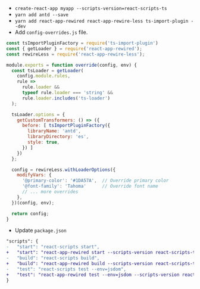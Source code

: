 
* `create-react-app myapp --scripts-version=react-scripts-ts`
* `yarn add antd --save`
* `yarn add react-app-rewired react-app-rewire-less ts-import-plugin --dev`
* Add `config-overrides.js` file.
```javascript
const tsImportPluginFactory = require('ts-import-plugin')
const { getLoader } = require('react-app-rewired');
const rewireLess = require('react-app-rewire-less');

module.exports = function override(config, env) {
  const tsLoader = getLoader(
    config.module.rules,
    rule =>
      rule.loader &&
      typeof rule.loader === 'string' &&
      rule.loader.includes('ts-loader')
  );

  tsLoader.options = {
    getCustomTransformers: () => ({
      before: [ tsImportPluginFactory({
        libraryName: 'antd',
        libraryDirectory: 'es',
        style: true,
      }) ]
    })
  };

  config = rewireLess.withLoaderOptions({
    modifyVars: { 
      '@primary-color': '#1DA57A',  // Override primary color
      '@font-family': 'Tahoma'      // Override font name
      // ... more overrides
    },
  })(config, env);

  return config;
}
```
* Update `package.json`
```diff
"scripts": {
-   "start": "react-scripts start",
+   "start": "react-app-rewired start --scripts-version react-scripts-ts",
-   "build": "react-scripts build",
+   "build": "react-app-rewired build --scripts-version react-scripts-ts",
-   "test": "react-scripts test --env=jsdom",
+   "test": "react-app-rewired test --env=jsdom --scripts-version react-scripts-ts",
}
```